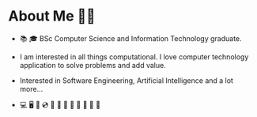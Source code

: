 # About Me :tophat:✨
- :books: :mortar_board: BSc Computer Science and Information Technology graduate.
- I am interested in all things computational. I love computer technology application to solve problems and add value.
- Interested in Software Engineering, Artificial Intelligence and a lot more...

- 💻
🖥️
:floppy_disk:
:cd:
:minidisc:
:vhs:
:satellite:
:microscope:
:telescope:
🏯
:rocket:
:martial_arts_uniform:


<!---
MEBZMasondo/MEBZMasondo is a ✨ special ✨ repository because its `README.md` (this file) appears on your GitHub profile.
You can click the Preview link to take a look at your changes.
--->
